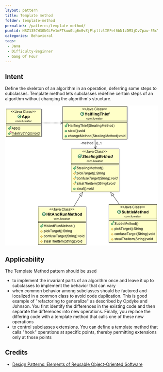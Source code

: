 ```yaml
---
layout: pattern
title: Template method
folder: template-method
permalink: /patterns/template-method/
pumlid: NSZ13SCW30NGLPe1mFTkuu0Lg6n0vZjPlpttzlIEFef6bN1zDM3jDv7paw-E5cTiyJ87P22NQTGr7WOxVVZcL6NtQwJ5WFZOPBn_88WjPKWoGPkL1EN_ShZb5QPV
categories: Behavioral
tags:
 - Java
 - Difficulty-Beginner
 - Gang Of Four
---
```


## Intent
Define the skeleton of an algorithm in an operation, deferring some
steps to subclasses. Template method lets subclasses redefine certain steps of
an algorithm without changing the algorithm's structure.

![alt text](./etc/template-method_1.png "Template Method")

## Applicability
The Template Method pattern should be used

* to implement the invariant parts of an algorithm once and leave it up to subclasses to implement the behavior that can vary
* when common behavior among subclasses should be factored and localized in a common class to avoid code duplication. This is good example of "refactoring to generalize" as described by Opdyke and Johnson. You first identify the differences in the existing code and then separate the differences into new operations. Finally, you replace the differing code with a template method that calls one of these new operations
* to control subclasses extensions. You can define a template method that calls "hook" operations at specific points, thereby permitting extensions only at those points

## Credits

* [Design Patterns: Elements of Reusable Object-Oriented Software](http://www.amazon.com/Design-Patterns-Elements-Reusable-Object-Oriented/dp/0201633612)
